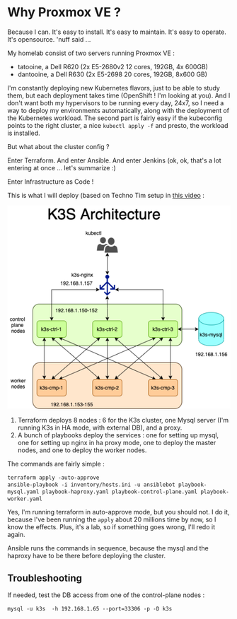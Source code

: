# Why Proxmox VE ?

Because I can. It's easy to install. It's easy to maintain. It's easy to operate. It's opensource. 'nuff said ... 

My homelab consist of two servers running Proxmox VE :
- tatooine, a Dell R620 (2x E5-2680v2 12 cores, 192GB, 4x 600GB) 
- dantooine, a Dell R630 (2x E5-2698 20 cores, 192GB, 8x600 GB)

I'm constantly deploying new Kubernetes flavors, just to be able to study them, but each deployment takes time (OpenShift ! I'm looking at you). And I don't want both my hypervisors to be running every day, 24x7, so I need a way to deploy my environments automatically, along with the deployment of the Kubernetes workload. The second part is fairly easy if the kubeconfig points to the right cluster, a nice `kubectl apply -f` and presto, the workload is installed. 

But what about the cluster config ?

Enter Terraform.  And enter Ansible. And enter Jenkins (ok, ok, that's a lot entering at once ... let's summarize :)

Enter Infrastructure as Code !

This is what I will deploy (based on Techno Tim setup in [this video](https://www.youtube.com/watch?v=UoOcLXfa8EU) : 

![architecture](./k3s-architecture.png)

1. Terraform deploys 8 nodes : 6 for the K3s cluster, one Mysql server (I'm running K3s in HA mode, with external DB), and a proxy. 
2. A bunch of playbooks deploy the services : one for setting up mysql, one for setting up nginx in ha proxy mode, one to deploy the master nodes, and one to deploy the worker nodes. 

The commands are fairly simple :

```
terraform apply -auto-approve
ansible-playbook -i inventory/hosts.ini -u ansiblebot playbook-mysql.yaml playbook-haproxy.yaml playbook-control-plane.yaml playbook-worker.yaml
```

Yes, I'm running terraform in auto-approve mode, but you should not. I do it, because I've been running the `apply` about 20 millions time by now, so I know the effects. Plus, it's a lab, so if something goes wrong, I'll redo it again.

Ansible runs the commands in sequence, because the mysql and the haproxy have to be there before deploying the cluster.

## Troubleshooting
If needed, test the DB access from one of the control-plane nodes : 
```
mysql -u k3s  -h 192.168.1.65 --port=33306 -p -D k3s
```

